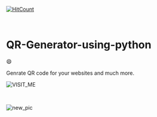 [![HitCount](http://hits.dwyl.io/D-E-F-E-A-T/QR-Generator-using-python.svg)](http://hits.dwyl.io/D-E-F-E-A-T/QR-Generator-using-python)

</br>

# QR-Generator-using-python

:smile:

Genrate QR code for your websites and much more.
</br>

![VISIT_ME](https://user-images.githubusercontent.com/41824020/57973364-77fb8000-79c5-11e9-86dd-6e06944e9d8e.png)

</br>

![new_pic](https://user-images.githubusercontent.com/41824020/57973363-73cf6280-79c5-11e9-972a-8845524f5e18.png)
